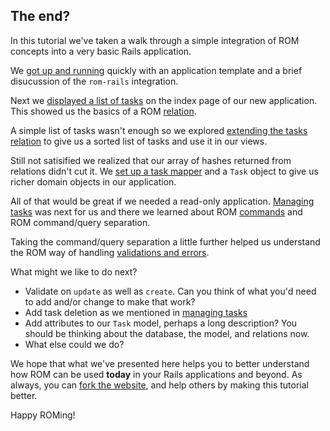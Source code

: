 ## The end?

In this tutorial we've taken a walk through a simple integration of ROM concepts
into a very basic Rails application.

We [got up and running](/tutorials/rails/getting-started) quickly with an
application template and a brief disucussion of the `rom-rails` integration.

Next we [displayed a list of tasks](/tutorials/rails/tasks-index) on the index
page of our new application. This showed us the basics of a ROM
[relation](/introduction/relations).

A simple list of tasks wasn't enough so we explored [extending the tasks
relation](/tutorials/rails/task-relation) to give us a sorted list of tasks
and use it in our views.

Still not satisified we realized that our array of hashes returned from
relations didn't cut it. We [set up a task mapper](/tutorials/rails/task-mapper)
and a `Task` object to give us richer domain objects in our application.

All of that would be great if we needed a read-only application. [Managing
tasks](/tutorials/rails/managing-tasks) was next for us and there we learned
about ROM [commands](/introduction/commands) and ROM command/query separation.

Taking the command/query separation a little further helped us understand the
ROM way of handling [validations and errors](/tutorials/rails/validations).

What might we like to do next?

* Validate on `update` as well as `create`. Can you think of what you'd need
  to add and/or change to make that work?
* Add task deletion as we mentioned in
  [managing tasks](/tutorials/rails/managing-tasks)
* Add attributes to our `Task` model, perhaps a long description? You should
  be thinking about the database, the model, and relations now.
* What else could we do?

We hope that what we've presented here helps you to better understand how ROM
can be used **today** in your Rails applications and beyond. As always, you can
[fork the website](https://github.com/rom-rb/rom-rb.org/fork), and help others
by making this tutorial better.

Happy ROMing!
